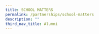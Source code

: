 ```yaml
---
title: SCHOOL MATTERS
permalink: /partnerships/school-matters
description: ""
third_nav_title: Alumni
---
```

